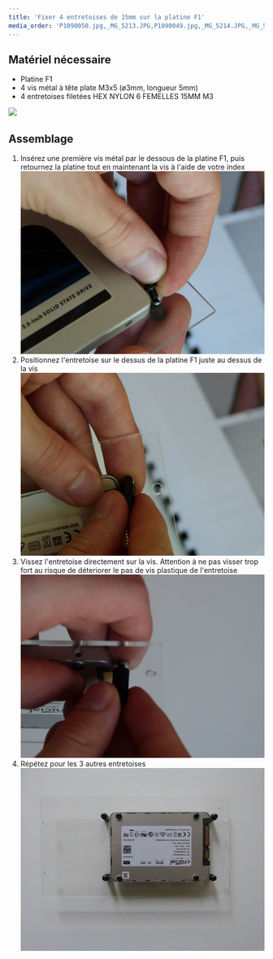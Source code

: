 ```yaml
---
title: 'Fixer 4 entretoises de 15mm sur la platine F1'
media_order: 'P1090050.jpg,_MG_5213.JPG,P1090049.jpg,_MG_5214.JPG,_MG_5215.JPG,P1080939.JPG,P1080938.JPG,P1090047.jpg,P1090045.jpg,P1090048.jpg'
---
```


## Matériel nécessaire

* Platine F1
* 4 vis métal à tête plate M3x5 \(ø3mm, longueur 5mm\)
* 4 entretoises filetées HEX NYLON 6 FEMELLES 15MM M3  

![](IMG_5192.JPG)

## Assemblage

1. Insérez une première vis métal par le dessous de la platine F1, puis retournez la platine tout en maintenant la vis à l'aide de votre index
   ![](P1090050.jpg)
2. Positionnez l'entretoise sur le dessus de la platine F1 juste au dessus de la vis
  ![](P1090049.jpg)
3. Vissez l'entretoise directement sur la vis. Attention à ne pas visser trop fort au risque de déteriorer le pas de vis plastique de l'entretoise  
   ![](P1090048.jpg)
4. Répétez pour les 3 autres entretoises 
	![](P1080939.JPG)
